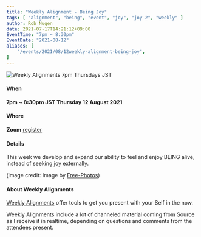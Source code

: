 ```yaml
---
title: "Weekly Alignment - Being Joy"
tags: [ "alignment", "being", "event", "joy", "joy 2", "weekly" ]
author: Rob Nugen
date: 2021-07-17T14:21:12+09:00
EventTime: "7pm ~ 8:30pm"
EventDate: "2021-08-12"
aliases: [
    "/events/2021/08/12weekly-alignment-being-joy",
]
---
```


<img
src="https://b.robnugen.com/blog/2021/dog_being_joy.jpg"
alt="Weekly Alignments 7pm Thursdays JST"
class="title" />

#### When

**7pm ~ 8:30pm JST Thursday 12 August 2021**

#### Where

**Zoom** [register](/weekly-alignments/registration/)

#### Details

This week we develop and expand our ability to feel and enjoy BEING alive, instead of seeking joy externally.

(image credit: Image by <a href="https://pixabay.com/photos/">Free-Photos</a>)

#### About Weekly Alignments

[Weekly Alignments](/weekly-alignments/) offer tools to get you present with your Self in the now.

Weekly Alignments include a lot of channeled material coming from
Source as I receive it in realtime, depending on questions and
comments from the attendees present.
